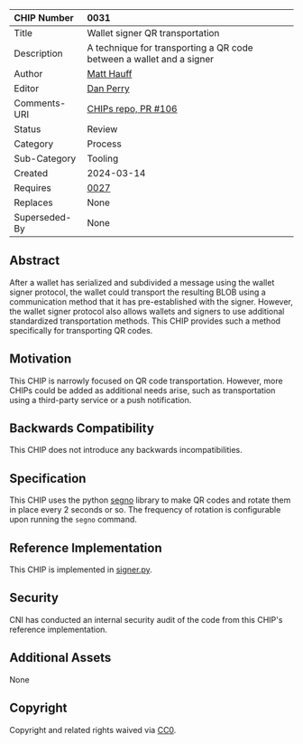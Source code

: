 CHIP Number   | 0031
:-------------|:----
Title     	  | Wallet signer QR transportation
Description   | A technique for transporting a QR code between a wallet and a signer
Author    	  | [Matt Hauff](https://github.com/Quexington)
Editor    	  | [Dan Perry](https://github.com/danieljperry)
Comments-URI  | [CHIPs repo, PR #106](https://github.com/Chia-Network/chips/pull/106)
Status        | Review
Category      | Process
Sub-Category  | Tooling
Created   	  | 2024-03-14
Requires   	  | [0027](https://github.com/Chia-Network/chips/pull/102)
Replaces  	  | None
Superseded-By | None

## Abstract

After a wallet has serialized and subdivided a message using the wallet signer protocol, the wallet could transport the resulting BLOB using a communication method that it has pre-established with the signer. However, the wallet signer protocol also allows wallets and signers to use additional standardized transportation methods. This CHIP provides such a method specifically for transporting QR codes.

## Motivation

This CHIP is narrowly focused on QR code transportation. However, more CHIPs could be added as additional needs arise, such as transportation using a third-party service or a push notification.

## Backwards Compatibility

This CHIP does not introduce any backwards incompatibilities.

## Specification

This CHIP uses the python [segno](https://pypi.org/project/segno/) library to make QR codes and rotate them in place every 2 seconds or so. The frequency of rotation is configurable upon running the `segno` command.

## Reference Implementation

This CHIP is implemented in [signer.py](https://github.com/Chia-Network/chia-blockchain/blob/6560be415cddbc86c7932ea37b73d6d7e1176019/chia/cmds/signer.py#L40-L41).

## Security

CNI has conducted an internal security audit of the code from this CHIP's reference implementation.

## Additional Assets

None

## Copyright
Copyright and related rights waived via [CC0](https://creativecommons.org/publicdomain/zero/1.0/).
